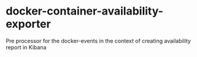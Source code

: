 # docker-container-availability-exporter
Pre processor for the docker-events in the context of creating availability report in Kibana

